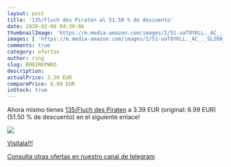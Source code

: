 ```yaml
---
layout: post
title: '135/Fluch des Piraten al 51.50 % de descuento'
date: 2020-02-08 04:39:06
thumbnailImage: 'https://m.media-amazon.com/images/I/51-uaT0YKLL._AC_._SL200_.jpg'
images: [ 'https://m.media-amazon.com/images/I/51-uaT0YKLL._AC_._SL200_.jpg' ]
comments: true
category: ofertas
author: ring
slug: B002RKPWKO
description:
actualPrice: 3.39 EUR
comparePrice: 6.99 EUR
inStock: true
---
```


Ahora mismo tienes [135/Fluch des Piraten](https://www.amazon.com/dp/B002RKPWKO/?tag=redken08-20) a 3.39 EUR (original: 6.99 EUR) (51.50 %  de descuento) en el siguiente enlace!

[![](https://m.media-amazon.com/images/I/51-uaT0YKLL._AC_._SL200_.jpg)](https://www.amazon.com/dp/B002RKPWKO/?tag=redken08-20)

[Visítala!!!](https://www.amazon.com/dp/B002RKPWKO/?tag=redken08-20)

[Consulta otras ofertas en nuestro canal de telegram](https://t.me/s/ofertas25)
